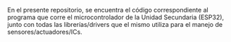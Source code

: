 En el presente repositorio, se encuentra el código correspondiente al programa que corre el microcontrolador de la Unidad Secundaria (ESP32), junto con todas las librerías/drivers que el mismo utiliza para el manejo de sensores/actuadores/ICs.

